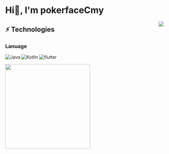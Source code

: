 <h1>Hi👋, I'm pokerfaceCmy</h1>

<img align="right" src="https://github-stat.alpaca.run/api?username=pokerfaceCmy&show_icons=true&include_all_commits=true&line_height=35"/>

## ⚡ Technologies

### Lanuage  
![Java](https://img.shields.io/badge/-Java-black?style=flat-square&logo=Java)
![Kotlin](https://img.shields.io/badge/-Kotlin-black?style=flat-square&logo=Kotlin)
![flutter](https://img.shields.io/badge/-flutter-black?style=flat-square&logo=flutter)

</details>

<img align="bottom" width="270" src="https://cdn.alpaca.run/alpaca.gif">
